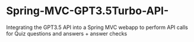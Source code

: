 # Spring-MVC-GPT3.5Turbo-API-
Integrating the GPT3.5 API into a Spring MVC webapp to perform API calls for Quiz questions and answers + answer checks
